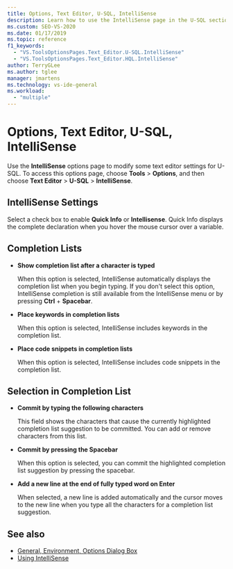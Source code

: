 ```yaml
---
title: Options, Text Editor, U-SQL, IntelliSense
description: Learn how to use the IntelliSense page in the U-SQL section to modify the text editor IntelliSense settings for U-SQL.
ms.custom: SEO-VS-2020
ms.date: 01/17/2019
ms.topic: reference
f1_keywords:
  - "VS.ToolsOptionsPages.Text_Editor.U-SQL.IntelliSense"
  - "VS.ToolsOptionsPages.Text_Editor.HQL.IntelliSense"
author: TerryGLee
ms.author: tglee
manager: jmartens
ms.technology: vs-ide-general
ms.workload:
  - "multiple"
---
```

# Options, Text Editor, U-SQL, IntelliSense

Use the **IntelliSense** options page to modify some text editor settings for U-SQL. To access this options page, choose **Tools** > **Options**, and then choose **Text Editor** > **U-SQL** > **IntelliSense**.

## IntelliSense Settings

Select a check box to enable **Quick Info** or **Intellisense**. Quick Info displays the complete declaration when you hover the mouse cursor over a variable.

## Completion Lists

- **Show completion list after a character is typed**

   When this option is selected, IntelliSense automatically displays the completion list when you begin typing. If you don't select this option, IntelliSense completion is still available from the IntelliSense menu or by pressing **Ctrl** + **Spacebar**.

- **Place keywords in completion lists**

   When this option is selected, IntelliSense includes keywords in the completion list.

- **Place code snippets in completion lists**

   When this option is selected, IntelliSense includes code snippets in the completion list.

## Selection in Completion List

- **Commit by typing the following characters**

   This field shows the characters that cause the currently highlighted completion list suggestion to be committed. You can add or remove characters from this list.

- **Commit by pressing the Spacebar**

   When this option is selected, you can commit the highlighted completion list suggestion by pressing the spacebar.

- **Add a new line at the end of fully typed word on Enter**

   When selected, a new line is added automatically and the cursor moves to the new line when you type all the characters for a completion list suggestion.

## See also

- [General, Environment, Options Dialog Box](../../ide/reference/general-environment-options-dialog-box.md)
- [Using IntelliSense](../../ide/using-intellisense.md)